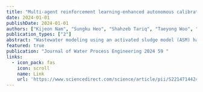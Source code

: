 ```yaml
---
title: "Multi-agent reinforcement learning-enhanced autonomous calibration method for wastewater treatment modeling: Long-term validation of a full-scale plant"
date: 2024-01-01
publishDate: 2024-01-01
authors: ["Kijeon Nam", "Sungku Heo", "Shahzeb Tariq", "Taeyong Woo", "Changkyoo Yoo"]
publication_types: ["2"]
abstract: "Wastewater modeling using an activated sludge model (ASM) has been used in water industries but is still known as the difficult and challenging model for full-scale wastewater treatment plants (WWTPs) due to its mathematical nonlinearities and the complex interactions between the ASM model parameters. This study suggests a novel autonomous calibration method for the ASM model using multi-agent reinforcement learning (MARL) which can search the feasible parameter spaces and automatically calibrate the kinetic parameters of the ASM model. Eight kinetic parameters in the ASM-soluble microbial product (ASM-SMP) model are selected to be calibrated for describing the biological nutrient removal processes. A game abstraction mechanism based on a two-stage attention network (G2ANet)—one of the MARL algorithms—dynamically suggests the calibrated values of the eight parameters to describe the …"
featured: true
publication: "Journal of Water Process Engineering 2024 59 "
links:
  - icon_pack: fas
    icon: scroll
    name: Link
    url: 'https://www.sciencedirect.com/science/article/pii/S2214714424001387'
---
```

